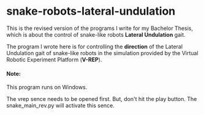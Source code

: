# snake-robots-lateral-undulation
This is the revised version of the programs I write for my Bachelor Thesis, which is about the control of snake-like robots **Lateral Undulation** gait.

The program I wrote here is for controlling the **direction** of the Lateral Undulation gait of snake-like robots in the simulation provided by the Virtual Robotic Experiment Platform (**V-REP**).

#### Note:

This program runs on Windows.

The vrep sence needs to be opened first. But, don't hit the play button. The snake_main_rev.py will activate this sence.
